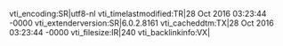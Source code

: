 vti_encoding:SR|utf8-nl
vti_timelastmodified:TR|28 Oct 2016 03:23:44 -0000
vti_extenderversion:SR|6.0.2.8161
vti_cacheddtm:TX|28 Oct 2016 03:23:44 -0000
vti_filesize:IR|240
vti_backlinkinfo:VX|
